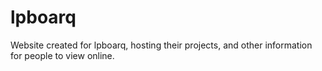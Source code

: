 # lpboarq

Website created for lpboarq, hosting their projects, and other information for people to view online.
